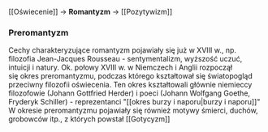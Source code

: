[[Oświecenie]] -> **Romantyzm** -> [[Pozytywizm]]


### Preromantyzm
Cechy charakteryzujące romantyzm pojawiały się już w XVIII w., np. filozofia Jean-Jacques Rousseau - sentymentalizm, wyższość uczuć, intuicji i natury.
Ok. połowy XVIII w. w Niemczech i Anglii rozpoczął się okres preromantyzmu, podczas którego kształtował się światopogląd przeciwny filozofii oświecenia.
Ten okres kształtowali głównie niemieccy filozofowie (Johann Gottfried Herder) i poeci (Johann Wolfgang Goethe, Fryderyk Schiller) - reprezentanci "[[okres burzy i naporu|burzy i naporu]]"
W okresie preromantyzmu pojawiały się również motywy śmierci, duchów, grobowców itp., z których powstał [[Gotycyzm]]